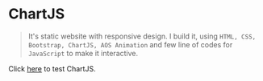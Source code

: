# ChartJS

> It's static website with responsive design. I build it, using `HTML, CSS, Bootstrap, ChartJS, AOS Animation` and few line of codes for `JavaScript` to make it interactive.

Click [here](chart-js-rho.vercel.app) to test ChartJS.